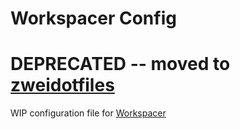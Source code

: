 # Workspacer Config
# DEPRECATED -- moved to [zweidotfiles](https://github.com/Zweihander-Main/zweidotfiles)

WIP configuration file for [Workspacer](https://www.workspacer.org/)
